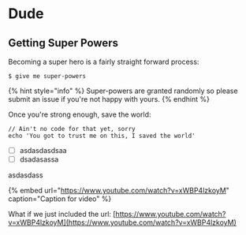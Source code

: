 # Dude

## Getting Super Powers

Becoming a super hero is a fairly straight forward process:

```text
$ give me super-powers
```

{% hint style="info" %}
Super-powers are granted randomly so please submit an issue if you're not happy with yours.
{% endhint %}

Once you're strong enough, save the world:

```text
// Ain't no code for that yet, sorry
echo 'You got to trust me on this, I saved the world'
```

* [ ] asdasdasdsaa
* [ ] dsadasassa

asdasdass

{% embed url="https://www.youtube.com/watch?v=xWBP4lzkoyM" caption="Caption for video" %}

What if we just included the url: [https://www.youtube.com/watch?v=xWBP4lzkoyM](https://www.youtube.com/watch?v=xWBP4lzkoyM)

